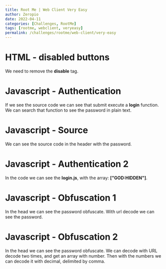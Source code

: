 ```yaml
---
title: Root Me | Web Client Very Easy
author: Zeropio
date: 2022-04-11
categories: [Challenges, RootMe]
tags: [rootme, webclient, veryeasy]
permalink: /challenges/rootme/web-client/very-easy
---
```


# HTML - disabled buttons
We need to remove the **disable** tag.

# Javascript - Authentication
If we see the source code we can see that submit execute a **login** function.
We can search that function to see the password in plain text.

# Javascript - Source
We can see the source code in the header with the password.

# Javascript - Authentication 2
In the code we can see the **login.js**, with the array: **["GOD:HIDDEN"]**.

# Javascript - Obfuscation 1
In the head we can see the password obfuscate. With url decode we can see the password.

# Javascript - Obfuscation 2
In the head we can see the password obfuscate. We can decode with URL decode two times, and get an array with
number. Then with the numbers we can decode it with decimal, delimited by comma.
